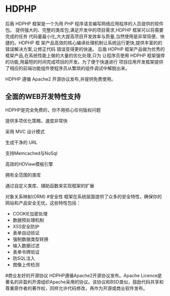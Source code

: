# HDPHP
后盾 HDPHP 框架是一个为用 PHP 程序语言编写网络应用程序的人员提供的软件包。 提供强大的、完整的类库包,满足开发中的项目需求,HDPHP 框架可以将需要完成的任务 代码量最小化,大大提高项目开发效率与质量,当然使用是非常简便、快捷的。HDPHP 框 架产品高效的核心编译处理机制让系统运行更快,提供丰富的的错误解决方案,让修正代码 错误变得更的快速。后盾 HDPHP 框架产品做为优秀的框架产品,在系统性能上做的大量的优化处理,只为 让程序员使用 HDPHP 框架强悍的功能,用最短的时间完成项目的开发。为了便于快速进行项目应用开发框架提供了相应的前端功能组件使程序员从繁琐的组件调试中解脱出来。
HDPHP 遵循 Apache2 开源协议发布,并提供免费使用。

## 全面的WEB开发特性支持HDPHP是完全免费的，你不用担心任何版权问题
提供多项优化策略，速度非常快
采用 MVC 设计模式
生成干净的 URL
支持Memcached与NoSql
高效的HDView模板引擎
拥有全范围的类库
通过自定义类库、辅助函数来实现框架的扩展
对象关系映射(ORM)
#安全性
框架在系统层面提供了众多的安全特性，确保你的网站和产品安全无忧。这些特性包括：

* COOKIE加密处理
* 数据预处理机制
* XSS安全防护
* 表单自动验证
* 强制数据类型转换
* 输入数据过滤
* 表单令牌验证
* 防SQL注入
* 图像上传检测


#商业友好的开源协议
HDPHP遵循Apache2开源协议发布。Apache Licence是著名的非盈利开源组织Apache采用的协议。该协议和BSD类似，鼓励代码共享和尊重原作者的著作权，同样允许代码修改，再作为开源或商业软件发布。
